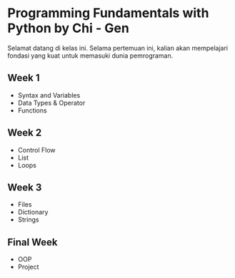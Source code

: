 # Programming Fundamentals with Python by Chi - Gen
Selamat datang di kelas ini. Selama pertemuan ini, kalian akan mempelajari fondasi yang kuat untuk memasuki dunia pemrograman.

## Week 1
- Syntax and Variables
- Data Types & Operator
- Functions

## Week 2
- Control Flow
- List
- Loops

## Week 3
- Files
- Dictionary
- Strings

## Final Week
- OOP
- Project
